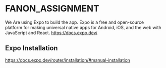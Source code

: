 # FANON_ASSIGNMENT


We Are using Expo to build the app. Expo is a free and open-source platform for making universal native apps for Android, iOS, and the web with JavaScript and React.
https://docs.expo.dev/



## Expo Installation

https://docs.expo.dev/router/installation/#manual-installation
